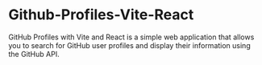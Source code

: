 # Github-Profiles-Vite-React
GitHub Profiles with Vite and React is a simple web application that allows you to search for GitHub user profiles and display their information using the GitHub API.
